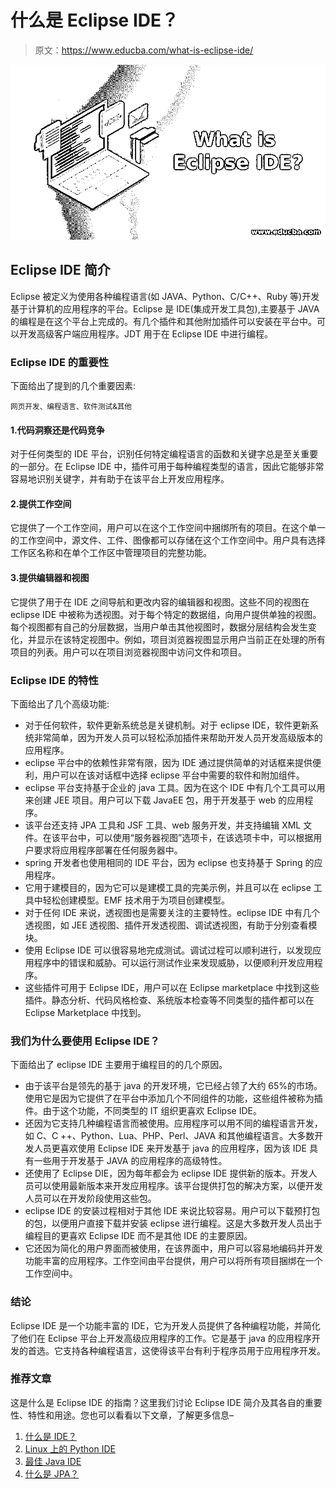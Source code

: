 # 什么是 Eclipse IDE？

> 原文：<https://www.educba.com/what-is-eclipse-ide/>

![What is Eclipse IDE](img/bc5adee843e7702916206b215d186264.png)



## Eclipse IDE 简介

Eclipse 被定义为使用各种编程语言(如 JAVA、Python、C/C++、Ruby 等)开发基于计算机的应用程序的平台。Eclipse 是 IDE(集成开发工具包),主要基于 JAVA 的编程是在这个平台上完成的。有几个插件和其他附加插件可以安装在平台中。可以开发高级客户端应用程序。JDT 用于在 Eclipse IDE 中进行编程。

### Eclipse IDE 的重要性

下面给出了提到的几个重要因素:

<small>网页开发、编程语言、软件测试&其他</small>

#### 1.代码洞察还是代码竞争

对于任何类型的 IDE 平台，识别任何特定编程语言的函数和关键字总是至关重要的一部分。在 Eclipse IDE 中，插件可用于每种编程类型的语言，因此它能够非常容易地识别关键字，并有助于在该平台上开发应用程序。

#### 2.提供工作空间

它提供了一个工作空间，用户可以在这个工作空间中捆绑所有的项目。在这个单一的工作空间中，源文件、工件、图像都可以存储在这个工作空间中。用户具有选择工作区名称和在单个工作区中管理项目的完整功能。

#### 3.提供编辑器和视图

它提供了用于在 IDE 之间导航和更改内容的编辑器和视图。这些不同的视图在 eclipse IDE 中被称为透视图。对于每个特定的数据组，向用户提供单独的视图。每个视图都有自己的分层数据，当用户单击其他视图时，数据分层结构会发生变化，并显示在该特定视图中。例如，项目浏览器视图显示用户当前正在处理的所有项目的列表。用户可以在项目浏览器视图中访问文件和项目。

### Eclipse IDE 的特性

下面给出了几个高级功能:

*   对于任何软件，软件更新系统总是关键机制。对于 eclipse IDE，软件更新系统非常简单，因为开发人员可以轻松添加插件来帮助开发人员开发高级版本的应用程序。
*   eclipse 平台中的依赖性非常有限，因为 IDE 通过提供简单的对话框来提供便利，用户可以在该对话框中选择 eclipse 平台中需要的软件和附加组件。
*   eclipse 平台支持基于企业的 java 工具。因为在这个 IDE 中有几个工具可以用来创建 JEE 项目。用户可以下载 JavaEE 包，用于开发基于 web 的应用程序。
*   该平台还支持 JPA 工具和 JSF 工具、web 服务开发，并支持编辑 XML 文件。在该平台中，可以使用“服务器视图”选项卡，在该选项卡中，可以根据用户要求将应用程序部署在任何服务器中。
*   spring 开发者也使用相同的 IDE 平台，因为 eclipse 也支持基于 Spring 的应用程序。
*   它用于建模目的，因为它可以是建模工具的完美示例，并且可以在 eclipse 工具中轻松创建模型。EMF 技术用于为项目创建模型。
*   对于任何 IDE 来说，透视图也是需要关注的主要特性。eclipse IDE 中有几个透视图，如 JEE 透视图、插件开发透视图、调试透视图，有助于分别查看模块。
*   使用 Eclipse IDE 可以很容易地完成测试。调试过程可以顺利进行，以发现应用程序中的错误和威胁。可以运行测试作业来发现威胁，以便顺利开发应用程序。
*   这些插件可用于 Eclipse IDE，用户可以在 Eclipse marketplace 中找到这些插件。静态分析、代码风格检查、系统版本检查等不同类型的插件都可以在 Eclipse Marketplace 中找到。

### 我们为什么要使用 Eclipse IDE？

下面给出了 eclipse IDE 主要用于编程目的的几个原因。

*   由于该平台是领先的基于 java 的开发环境，它已经占领了大约 65%的市场。使用它是因为它提供了在平台中添加几个不同组件的功能，这些组件被称为插件。由于这个功能，不同类型的 IT 组织更喜欢 Eclipse IDE。
*   还因为它支持几种编程语言而被使用。应用程序可以用不同的编程语言开发，如 C、C ++、Python、Lua、PHP、Perl、JAVA 和其他编程语言。大多数开发人员更喜欢使用 Eclipse IDE 来开发基于 java 的应用程序，因为该 IDE 具有一些用于开发基于 JAVA 的应用程序的高级特性。
*   还使用了 Eclipse DIE，因为每年都会为 eclipse IDE 提供新的版本。开发人员可以使用最新版本来开发应用程序。该平台提供打包的解决方案，以便开发人员可以在开发阶段使用这些包。
*   eclipse IDE 的安装过程相对于其他 IDE 来说比较容易。用户可以下载预打包的包，以便用户直接下载并安装 eclipse 进行编程。这是大多数开发人员出于编程目的更喜欢 Eclipse IDE 而不是其他 IDE 的主要原因。
*   它还因为简化的用户界面而被使用，在该界面中，用户可以容易地编码并开发功能丰富的应用程序。工作空间由平台提供，用户可以将所有项目捆绑在一个工作空间中。

### 结论

Eclipse IDE 是一个功能丰富的 IDE，它为开发人员提供了各种编程功能，并简化了他们在 Eclipse 平台上开发高级应用程序的工作。它是基于 java 的应用程序开发的首选。它支持各种编程语言，这使得该平台有利于程序员用于应用程序开发。

### 推荐文章

这是什么是 Eclipse IDE 的指南？这里我们讨论 Eclipse IDE 简介及其各自的重要性、特性和用途。您也可以看看以下文章，了解更多信息–

1.  [什么是 IDE？](https://www.educba.com/what-is-ide/)
2.  [Linux 上的 Python IDE](https://www.educba.com/python-ide-on-linux/)
3.  [最佳 Java IDE](https://www.educba.com/best-java-ide/)
4.  [什么是 JPA？](https://www.educba.com/what-is-jpa/)






